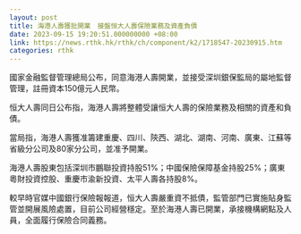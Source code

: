 ```yaml
---
layout: post
title: 海港人壽獲批開業　接盤恒大人壽保險業務及資產負債
date: 2023-09-15 19:20:51.000000000 +08:00
link: https://news.rthk.hk/rthk/ch/component/k2/1718547-20230915.htm
categories: rthk
---
```


國家金融監督管理總局公布，同意海港人壽開業，並接受深圳銀保監局的屬地監督管理，註冊資本150億元人民幣。

恒大人壽同日公布指，海港人壽將整體受讓恒大人壽的保險業務及相關的資產和負債。

當局指，海港人壽獲准籌建重慶、四川、陝西、湖北、湖南、河南、廣東、江蘇等省級分公司及80家分公司，並准予開業。

海港人壽股東包括深圳市鵬聯投資持股51%；中國保險保障基金持股25%；廣東粵財投資控股、重慶市渝新投資、太平人壽各持股8%。

較早時官媒中國銀行保險報報道，恒大人壽嚴重資不抵債，監管部門已實施貼身監管並開展風險處置，目前公司經營穩定。至於海港人壽已開業，承接機構網點及人員，全面履行保險合同義務。
